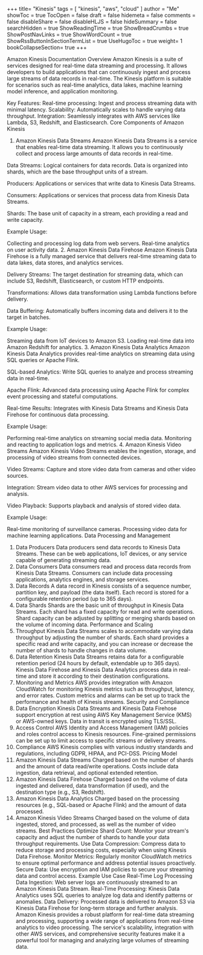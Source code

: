 +++
title= "Kinesis"
tags = [ "kinesis", "aws", "cloud" ]
author = "Me"
showToc = true
TocOpen = false
draft = false
hidemeta = false
comments = false
disableShare = false
disableHLJS = false
hideSummary = false
searchHidden = true
ShowReadingTime = true
ShowBreadCrumbs = true
ShowPostNavLinks = true
ShowWordCount = true
ShowRssButtonInSectionTermList = true
UseHugoToc = true
weight= 1
bookCollapseSection= true
+++


Amazon Kinesis Documentation
Overview
Amazon Kinesis is a suite of services designed for real-time data streaming and processing. It allows developers to build applications that can continuously ingest and process large streams of data records in real-time. The Kinesis platform is suitable for scenarios such as real-time analytics, data lakes, machine learning model inference, and application monitoring.

Key Features:
Real-time processing: Ingest and process streaming data with minimal latency.
Scalability: Automatically scales to handle varying data throughput.
Integration: Seamlessly integrates with AWS services like Lambda, S3, Redshift, and Elasticsearch.
Core Components of Amazon Kinesis
1. Amazon Kinesis Data Streams
Amazon Kinesis Data Streams is a service that enables real-time data streaming. It allows you to continuously collect and process large amounts of data records in real-time.

Data Streams: Logical containers for data records. Data is organized into shards, which are the base throughput units of a stream.

Producers: Applications or services that write data to Kinesis Data Streams.

Consumers: Applications or services that process data from Kinesis Data Streams.

Shards: The base unit of capacity in a stream, each providing a read and write capacity.

Example Usage:

Collecting and processing log data from web servers.
Real-time analytics on user activity data.
2. Amazon Kinesis Data Firehose
Amazon Kinesis Data Firehose is a fully managed service that delivers real-time streaming data to data lakes, data stores, and analytics services.

Delivery Streams: The target destination for streaming data, which can include S3, Redshift, Elasticsearch, or custom HTTP endpoints.

Transformations: Allows data transformation using Lambda functions before delivery.

Data Buffering: Automatically buffers incoming data and delivers it to the target in batches.

Example Usage:

Streaming data from IoT devices to Amazon S3.
Loading real-time data into Amazon Redshift for analytics.
3. Amazon Kinesis Data Analytics
Amazon Kinesis Data Analytics provides real-time analytics on streaming data using SQL queries or Apache Flink.

SQL-based Analytics: Write SQL queries to analyze and process streaming data in real-time.

Apache Flink: Advanced data processing using Apache Flink for complex event processing and stateful computations.

Real-time Results: Integrates with Kinesis Data Streams and Kinesis Data Firehose for continuous data processing.

Example Usage:

Performing real-time analytics on streaming social media data.
Monitoring and reacting to application logs and metrics.
4. Amazon Kinesis Video Streams
Amazon Kinesis Video Streams enables the ingestion, storage, and processing of video streams from connected devices.

Video Streams: Capture and store video data from cameras and other video sources.

Integration: Stream video data to other AWS services for processing and analysis.

Video Playback: Supports playback and analysis of stored video data.

Example Usage:

Real-time monitoring of surveillance cameras.
Processing video data for machine learning applications.
Data Processing and Management
1. Data Producers
Data producers send data records to Kinesis Data Streams. These can be web applications, IoT devices, or any service capable of generating streaming data.
2. Data Consumers
Data consumers read and process data records from Kinesis Data Streams. Consumers can include data processing applications, analytics engines, and storage services.
3. Data Records
A data record in Kinesis consists of a sequence number, partition key, and payload (the data itself). Each record is stored for a configurable retention period (up to 365 days).
4. Data Shards
Shards are the basic unit of throughput in Kinesis Data Streams. Each shard has a fixed capacity for read and write operations.
Shard capacity can be adjusted by splitting or merging shards based on the volume of incoming data.
Performance and Scaling
1. Throughput
Kinesis Data Streams scales to accommodate varying data throughput by adjusting the number of shards.
Each shard provides a specific read and write capacity, and you can increase or decrease the number of shards to handle changes in data volume.
2. Data Retention
Kinesis Data Streams retains data for a configurable retention period (24 hours by default, extendable up to 365 days).
Kinesis Data Firehose and Kinesis Data Analytics process data in real-time and store it according to their destination configurations.
3. Monitoring and Metrics
AWS provides integration with Amazon CloudWatch for monitoring Kinesis metrics such as throughput, latency, and error rates.
Custom metrics and alarms can be set up to track the performance and health of Kinesis streams.
Security and Compliance
1. Data Encryption
Kinesis Data Streams and Kinesis Data Firehose support encryption at rest using AWS Key Management Service (KMS) or AWS-owned keys.
Data in transit is encrypted using TLS/SSL.
2. Access Control
AWS Identity and Access Management (IAM) policies and roles control access to Kinesis resources.
Fine-grained permissions can be set up to limit access to specific streams or delivery streams.
3. Compliance
AWS Kinesis complies with various industry standards and regulations, including GDPR, HIPAA, and PCI-DSS.
Pricing Model
1. Amazon Kinesis Data Streams
Charged based on the number of shards and the amount of data read/write operations.
Costs include data ingestion, data retrieval, and optional extended retention.
2. Amazon Kinesis Data Firehose
Charged based on the volume of data ingested and delivered, data transformation (if used), and the destination type (e.g., S3, Redshift).
3. Amazon Kinesis Data Analytics
Charged based on the processing resources (e.g., SQL-based or Apache Flink) and the amount of data processed.
4. Amazon Kinesis Video Streams
Charged based on the volume of data ingested, stored, and processed, as well as the number of video streams.
Best Practices
Optimize Shard Count: Monitor your stream's capacity and adjust the number of shards to handle your data throughput requirements.
Use Data Compression: Compress data to reduce storage and processing costs, especially when using Kinesis Data Firehose.
Monitor Metrics: Regularly monitor CloudWatch metrics to ensure optimal performance and address potential issues proactively.
Secure Data: Use encryption and IAM policies to secure your streaming data and control access.
Example Use Case
Real-Time Log Processing
Data Ingestion: Web server logs are continuously streamed to an Amazon Kinesis Data Stream.
Real-Time Processing: Kinesis Data Analytics uses SQL queries to analyze log data and identify patterns or anomalies.
Data Delivery: Processed data is delivered to Amazon S3 via Kinesis Data Firehose for long-term storage and further analysis.
Amazon Kinesis provides a robust platform for real-time data streaming and processing, supporting a wide range of applications from real-time analytics to video processing. The service's scalability, integration with other AWS services, and comprehensive security features make it a powerful tool for managing and analyzing large volumes of streaming data.